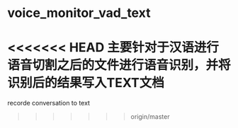 # voice_monitor_vad_text
<<<<<<< HEAD
主要针对于汉语进行  
语音切割之后的文件进行语音识别，并将识别后的结果写入TEXT文档
=======
recorde conversation  to text
>>>>>>> origin/master
